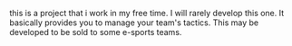 this is a project that i work in my free time. I will rarely develop this one. It basically provides you to manage your team's tactics. This may be developed to be sold to some e-sports teams. 